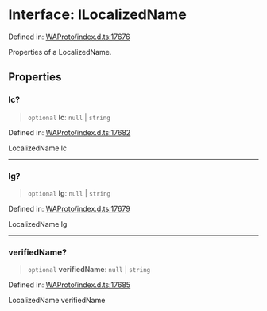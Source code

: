 # Interface: ILocalizedName

Defined in: [WAProto/index.d.ts:17676](https://github.com/Fokusdotid/bail/blob/c004679536d41fcf32da31cecf70d3991dfa31b5/WAProto/index.d.ts#L17676)

Properties of a LocalizedName.

## Properties

### lc?

> `optional` **lc**: `null` \| `string`

Defined in: [WAProto/index.d.ts:17682](https://github.com/Fokusdotid/bail/blob/c004679536d41fcf32da31cecf70d3991dfa31b5/WAProto/index.d.ts#L17682)

LocalizedName lc

***

### lg?

> `optional` **lg**: `null` \| `string`

Defined in: [WAProto/index.d.ts:17679](https://github.com/Fokusdotid/bail/blob/c004679536d41fcf32da31cecf70d3991dfa31b5/WAProto/index.d.ts#L17679)

LocalizedName lg

***

### verifiedName?

> `optional` **verifiedName**: `null` \| `string`

Defined in: [WAProto/index.d.ts:17685](https://github.com/Fokusdotid/bail/blob/c004679536d41fcf32da31cecf70d3991dfa31b5/WAProto/index.d.ts#L17685)

LocalizedName verifiedName
